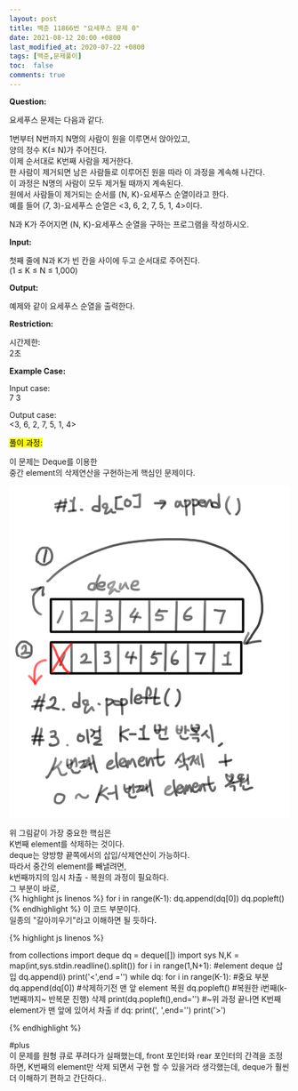 ```yaml
---
layout: post
title: 백준 11866번 "요세푸스 문제 0"
date: 2021-08-12 20:00 +0800
last_modified_at: 2020-07-22 +0800
tags: [백준,문제풀이]
toc:  false
comments: true
---
```

<strong>Question:</strong>


요세푸스 문제는 다음과 같다.

1번부터 N번까지 N명의 사람이 원을 이루면서 앉아있고,<br> 
양의 정수 K(≤ N)가 주어진다.<br> 
이제 순서대로 K번째 사람을 제거한다.<br> 
한 사람이 제거되면 남은 사람들로 이루어진 원을 따라 이 과정을 계속해 나간다.<br> 
이 과정은 N명의 사람이 모두 제거될 때까지 계속된다.<br> 
원에서 사람들이 제거되는 순서를 (N, K)-요세푸스 순열이라고 한다.<br> 
예를 들어 (7, 3)-요세푸스 순열은 <3, 6, 2, 7, 5, 1, 4>이다.<br>

N과 K가 주어지면 (N, K)-요세푸스 순열을 구하는 프로그램을 작성하시오.


<strong>Input:</strong>


첫째 줄에 N과 K가 빈 칸을 사이에 두고 순서대로 주어진다.<br>
(1 ≤ K ≤ N ≤ 1,000)


<strong>Output:</strong>


예제와 같이 요세푸스 순열을 출력한다.


<strong>Restriction:</strong>


시간제한:<br>
2초


<strong>Example Case:</strong>


Input case: <br>
7 3

Output case: <br>
<3, 6, 2, 7, 5, 1, 4>


<mark>풀이 과정:</mark>

이 문제는 Deque를 이용한<br>
중간 element의 삭제연산을 구현하는게 핵심인 문제이다.<br>

<img src = "/assets/images/11866.png">

>
위 그림같이 가장 중요한 핵심은<br>
K번째 element를 삭제하는 것이다.<br>
deque는 양방향 끝쪽에서의 삽입/삭제연산이 가능하다.<br>
따라서 중간의 element를 빼낼려면,<br>
k번째까지의 임시 차출 - 복원의 과정이 필요하다.<br>
그 부분이 바로,<br>
{% highlight js linenos %}
  for i in range(K-1):
        dq.append(dq[0])
        dq.popleft()
{% endhighlight %}
이 코드 부분이다.<br>
일종의 "갈아끼우기"라고 이해하면 될 듯하다.
>

{% highlight js linenos %}

from collections import deque
dq = deque([])
import sys
N,K = map(int,sys.stdin.readline().split())
for i in range(1,N+1): #element deque 삽입
    dq.append(i)
print('<',end ='')
while dq:
    for i in range(K-1): #중요 부분
        dq.append(dq[0]) #삭제하기전 맨 앞 element 복원
        dq.popleft() #복원한 i번째(k-1번째까지~ 반복문 진행) 삭제
    print(dq.popleft(),end='') #~위 과정 끝나면 K번째 element가 맨 앞에 있어서 차출
    if dq:
        print(', ',end='')
print('>')

{% endhighlight %}

#plus <br>
이 문제를 원형 큐로 푸려다가 실패했는데,
front 포인터와 rear 포인터의 간격을 조정하면,
K번째의 element만 삭제 되면서
구현 할 수 있을거라 생각했는데,
deque가 훨씬 더 이해하기 편하고 간단하다..